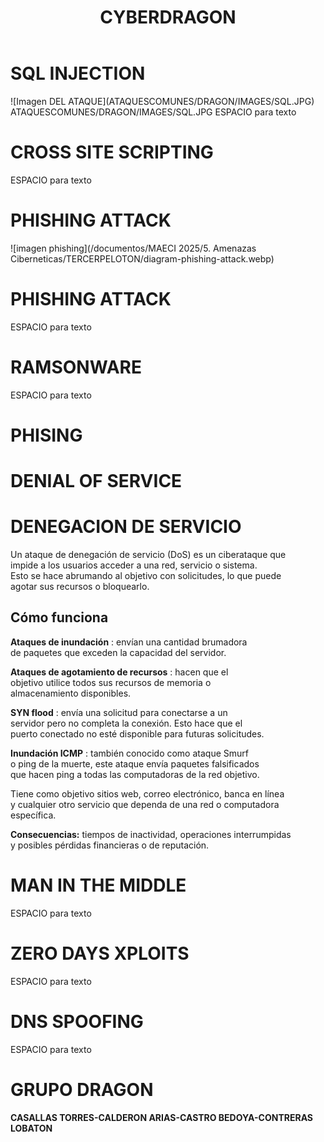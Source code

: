 <!DOCTYPE html>
<html lang=""es">
<head>
  <title>GRUPO DRAGON - ATAQUES COMUNES</title>
  <link rel="stylesheet" type="text/css" href="./estilos.css" />
</head>
<body>
  
  <header>
  <h1>CYBERDRAGON</h1>

 </header>
<h1>SQL INJECTION</h1>
![Imagen DEL ATAQUE](ATAQUESCOMUNES/DRAGON/IMAGES/SQL.JPG)
ATAQUESCOMUNES/DRAGON/IMAGES/SQL.JPG
      <p1>ESPACIO para texto </p1>

<h1>CROSS SITE SCRIPTING</h1>
      <p1>ESPACIO para texto </p1>

# PHISHING ATTACK 

![imagen phishing](/documentos/MAECI 2025/5. Amenazas Ciberneticas/TERCERPELOTON/diagram-phishing-attack.webp)
<h1>PHISHING ATTACK</h1>
      <p1>ESPACIO para texto </p1>

<h1>RAMSONWARE</h1>
      <p1>ESPACIO para texto </p1>

# PHISING 


<h1>DENIAL OF SERVICE</h1>

# DENEGACION DE SERVICIO 

Un ataque de denegación de servicio (DoS) es un ciberataque que<br> 
impide a los usuarios acceder a una red, servicio o sistema.<br> 
Esto se hace abrumando al objetivo con solicitudes, lo que puede<br> 
agotar sus recursos o bloquearlo.

## Cómo funciona

**Ataques de inundación** : envían una cantidad brumadora<br>
de paquetes que exceden la capacidad del servidor.

**Ataques de agotamiento de recursos** : hacen que el<br>
objetivo utilice todos sus recursos de memoria o<br>
almacenamiento disponibles. 

**SYN flood** : envía una solicitud para conectarse a un<br>
servidor pero no completa la conexión. Esto hace que el<br>
puerto conectado no esté disponible para futuras solicitudes.

**Inundación ICMP** : también conocido como ataque Smurf<br>
o ping de la muerte, este ataque envía paquetes falsificados<br>
que hacen ping a todas las computadoras de la red objetivo. 

Tiene como objetivo sitios web, correo electrónico, banca en línea<br>
y cualquier otro servicio que dependa de una red o computadora<br>
específica. 

**Consecuencias:** tiempos de inactividad, operaciones interrumpidas<br>
y posibles pérdidas financieras o de reputación.

 
<h1>MAN IN THE MIDDLE</h1>
      <p1>ESPACIO para texto </p1>


<h1>ZERO DAYS XPLOITS</h1>
      <p1>ESPACIO para texto </p1>

<h1>DNS SPOOFING</h1>
      <p1>ESPACIO para texto </p1>

# GRUPO DRAGON
**CASALLAS TORRES-CALDERON ARIAS-CASTRO BEDOYA-CONTRERAS LOBATON**
